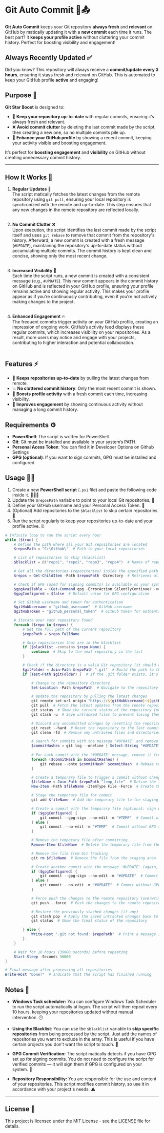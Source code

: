 # Git Auto Commit 🚀📤

**Git Auto Commit** keeps your Git repository **always fresh** and **relevant** on GitHub by matically updating it with a **new commit** each time it runs. The best part? It **keeps your profile active** without cluttering your commit history. Perfect for boosting visibility and engagement!

## Always Recently Updated ✅
Did you know? This repository will always receive a **commit/update every 3 hours**, ensuring it stays fresh and relevant on GitHub. This is automated to keep your GitHub profile **active** and engaging!

## Purpose 🎯

**Git Star Boost** is designed to:

- 🔄 **Keep your repository up-to-date** with regular commits, ensuring it’s always fresh and relevant.
- ❌ **Avoid commit clutter** by deleting the last commit made by the script, then creating a new one, so no multiple commits pile up.
- 🌟 **Enhance your GitHub profile** by showing a recent commit, keeping your activity visible and boosting engagement.

It’s perfect for **boosting engagement** and **visibility** on GitHub without creating unnecessary commit history.

---

## How It Works 🔧

1. **Regular Updates** 🚀<br>
   The script matically fetches the latest changes from the remote repository using `git pull`, ensuring your local repository is synchronized with the remote and up-to-date. This step ensures that any new changes in the remote repository are reflected locally.<br><br>

2. **No Commit Clutter** ❌<br>
   Upon execution, the script identifies the last commit made by the script itself and uses `git rebase` to remove that commit from the repository's history. Afterward, a new commit is created with a fresh message (`#UPDATE`), maintaining the repository's up-to-date status without accumulating multiple commits. The commit history is kept clean and concise, showing only the most recent change.<br><br>

3. **Increased Visibility** 📅<br>
   Each time the script runs, a new commit is created with a consistent message (e.g., `#UPDATE`). This new commit appears in the commit history on GitHub and is reflected in your GitHub profile, ensuring your profile remains active and showing regular activity. This makes your profile appear as if you’re continuously contributing, even if you're not actively making changes to the project.<br><br>

4. **Enhanced Engagement** 🔥<br>
   The frequent commits trigger activity on your GitHub profile, creating an impression of ongoing work. GitHub’s activity feed displays these regular commits, which increases visibility on your repositories. As a result, more users may notice and engage with your projects, contributing to higher interaction and potential collaboration.<br><br>

## Features ⚡

- 🔄 **Keeps repositories up-to-date** by pulling the latest changes from remote.
- 💥 **No cluttered commit history**: Only the most recent commit is shown.
- 👀 **Boosts profile activity** with a fresh commit each time, increasing visibility.
- 🚀 **Improves engagement** by showing continuous activity without managing a long commit history.

## Requirements ⚙️

- **PowerShell**: The script is written for PowerShell.
- **Git**: Git must be installed and available in your system’s PATH.
- **Personal Acess Token**: You can find it in Developer Options on Github Settings
- **GPG (optional)**: If you want to sign commits, GPG must be installed and configured.

## Usage 🏃‍♂️

1. Create a new **PowerShell script** (`.ps1` file) and paste the following code inside it. 🧑🏻‍💻
2. Update the `$reposPath` variable to point to your local Git repositories. 📂
4. Define your GitHub username and your Personal Access Token. 🪪
5. (Optional) Add repositories to the `$blacklist` to skip certain repositories. 🚫
6. Run the script regularly to keep your repositories up-to-date and your profile active. ⏰

```ps1
# Infinite loop to run the script every hour
while ($true) {
    # Define the path where all your Git repositories are located
    $reposPath = "C:\Github\"  # Path to your local repositories

    # List of repositories to skip (blacklist)
    $blacklist = @("repo1", "repo2", "repo3", "repo4")  # Names of repositories to ignore

    # Get all the directories (repositories) inside the specified path
    $repos = Get-ChildItem -Path $reposPath -Directory  # Retrieves all directories in the given path

    # Check if GPG (used for signing commits) is available on your system
    $gpgAvailable = (Get-Command gpg -ErrorAction SilentlyContinue) -ne $null  # Checks if GPG is installed
    $gpgConfigured = $false  # Default value for GPG configuration

    # Set GitHub username and token for authentication
    $gitHubUsername = "github_username"  # GitHub username
    $gitHubToken = "github_personal_token"  # GitHub token for authentication

    # Iterate over each repository found
    foreach ($repo in $repos) {
        # Get the full path of the current repository
        $repoPath = $repo.FullName

        # Skip repositories that are in the blacklist
        if ($blacklist -contains $repo.Name) {
            continue  # Skip to the next repository in the list
        }

        # Check if the directory is a valid Git repository (it should contain a .git folder)
        $gitFolder = Join-Path $repoPath ".git"  # Build the path to the .git folder
        if (Test-Path $gitFolder) {  # If the .git folder exists, it's a Git repository

            # Change to the repository directory
            Set-Location -Path $repoPath  # Navigate to the repository directory

            # Update the repository by pulling the latest changes
            git remote set-url origin "https://${gitHubUsername}:${gitHubToken}@github.com/${gitHubUsername}/$($repo.Name).git"  # Set the remote URL with the GitHub token
            git pull  # Fetch the latest updates from the remote repository
            git status  # Show the current status of the repository (modified files, etc.)
            git stash -u  # Save untracked files to prevent losing them during the reset

            # Discard any uncommitted changes by resetting the repository to the last commit
            git reset --hard  # Reset the repository to the last commit, discarding local changes
            git clean -fd  # Remove any untracked files and directories

            # Search for commits with the message '#UPDATE' and remove them from history
            $commitHashes = git log --oneline | Select-String "#UPDATE" | ForEach-Object { $_.Line.Split(' ')[0] }  # Get all commit hashes with the message '#UPDATE'
            
            # For each commit with the '#UPDATE' message, remove it from the repository's history
            foreach ($commitHash in $commitHashes) {
                git rebase --onto $commitHash^ $commitHash  # Rebase to remove the commit from the history
            }

            # Create a temporary file to trigger a commit without changing the content of the repository
            $fileName = Join-Path $repoPath "temp_file"  # Define the temporary file name
            New-Item -Path $fileName -ItemType File -Force  # Create the temporary file in the repository

            # Stage the temporary file for commit
            git add $fileName  # Add the temporary file to the staging area

            # Create a commit with the temporary file (optional: sign with GPG if configured)
            if ($gpgConfigured) {
                git commit --gpg-sign --no-edit -m "#TEMP"  # Commit with GPG signing
            } else {
                git commit --no-edit -m "#TEMP"  # Commit without GPG signing
            }

            # Remove the temporary file after committing
            Remove-Item $fileName  # Delete the temporary file from the local repository

            # Remove the file from Git tracking
            git rm $fileName  # Remove the file from the staging area

            # Create another commit with the message '#UPDATE' (again, optional: sign with GPG)
            if ($gpgConfigured) {
                git commit --gpg-sign --no-edit -m "#UPDATE"  # Commit with GPG signing
            } else {
                git commit --no-edit -m "#UPDATE"  # Commit without GPG signing
            }

            # Force push the changes to the remote repository (overwrites history)
            git push --force  # Push the changes to the remote repository, overwriting history

            # Restore the previously stashed changes (if any)
            git stash pop  # Apply the saved untracked changes back to the working directory
            git status  # Show the final status of the repository

        } else {
            Write-Host ".git not found: $repoPath"  # Print a message if the directory isn't a Git repository
        }
    }

    # Wait for 10 hours (36000 seconds) before repeating
    Start-Sleep -Seconds 36000
}

# Final message after processing all repositories
Write-Host "Done!"  # Indicate that the script has finished running
```

## Notes 📝

- **Windows Task scheduler:** You can configure Windows Task Scheduler to run the script automatically at logon. The script will then repeat every 10 hours, keeping your repositories updated without manual intervention. 🕐

- **Using the Blacklist**: You can use the `$blacklist` variable to **skip specific repositories** from being processed by the script. Just add the names of repositories you want to exclude in the array. This is useful if you have certain projects you don't want the script to touch. 🚫

- **GPG Commit Verification:** The script matically detects if you have GPG set up for signing commits. You do not need to configure the script for verified commits — it will sign them if GPG is configured on your system. 🔑

- **Repository Responsibility:** You are responsible for the use and content of your repositories. This script modifies commit history, so use it in accordance with your project's needs. ⚠️

---

## License 📄

This project is licensed under the MIT License - see the [LICENSE](LICENSE) file for details.
